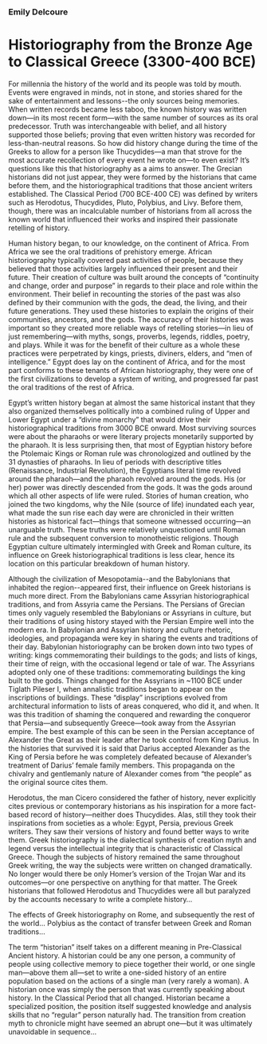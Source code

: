 ### Emily Delcoure
# Historiography from the Bronze Age to Classical Greece (3300-400 BCE)
For millennia the history of the world and its people was told by mouth. Events were engraved in minds, not in stone, and stories shared for the sake of entertainment and lessons--the only sources being memories. When written records became less taboo, the known history was written down—in its most recent form—with the same number of sources as its oral predecessor. Truth was interchangeable with belief, and all history supported those beliefs; proving that even written history was recorded for less-than-neutral reasons. So how did history change during the time of the Greeks to allow for a person like Thucydides—a man that strove for the most accurate recollection of every event he wrote on—to even exist? It’s questions like this that historiography as a aims to answer. The Grecian historians did not just appear, they were formed by the historians that came before them, and the historiographical traditions that those ancient writers established. The Classical Period (700 BCE-400 CE) was defined by writers such as Herodotus, Thucydides, Pluto, Polybius, and Livy. Before them, though, there was an incalculable number of historians from all across the known world that influenced their works and inspired their passionate retelling of history.

Human history began, to our knowledge, on the continent of Africa. From Africa we see the oral traditions of prehistory emerge. African historiography typically covered past activities of people, because they believed that those activities largely influenced their present and their future. Their creation of culture was built around the concepts of “continuity and change, order and purpose” in regards to their place and role within the environment. Their belief in recounting the stories of the past was also defined by their communion with the gods, the dead, the living, and their future generations. They used these histories to explain the origins of their communities, ancestors, and the gods. The accuracy of their histories was important so they created more reliable ways of retelling stories—in lieu of just remembering—with myths, songs, proverbs, legends, riddles, poetry, and plays. While it was for the benefit of their culture as a whole these practices were perpetrated by kings, priests, diviners, elders, and “men of intelligence.” Egypt does lay on the continent of Africa, and for the most part conforms to these tenants of African historiography, they were one of the first civilizations to develop a system of writing, and progressed far past the oral traditions of the rest of Africa.

Egypt’s written history began at almost the same historical instant that they also organized themselves politically into a combined ruling of Upper and Lower Egypt under a “divine monarchy” that would drive their historiographical traditions from 3000 BCE onward. Most surviving sources were about the pharaohs or were literary projects monetarily supported by the pharaoh. It is less surprising then, that most of Egyptian history before the Ptolemaic Kings or Roman rule was chronologized and outlined by the 31 dynasties of pharaohs. In lieu of periods with descriptive titles (Renaissance, Industrial Revolution), the Egyptians literal time revolved around the pharaoh—and the pharaoh revolved around the gods. His (or her) power was directly descended from the gods. It was the gods around which all other aspects of life were ruled. Stories of human creation, who joined the two kingdoms, why the Nile (source of life) inundated each year, what made the sun rise each day were are chronicled in their written histories as historical fact—things that someone witnessed occurring—an unarguable truth. These truths were relatively unquestioned until Roman rule and the subsequent conversion to monotheistic religions. Though Egyptian culture ultimately intermingled with Greek and Roman culture, its influence on Greek historiographical traditions is less clear, hence its location on this particular breakdown of human history.

Although the civilization of Mesopotamia--and the Babylonians that inhabited the region--appeared first, their influence on Greek historians is much more direct. From the Babylonians came Assyrian historiographical traditions, and from Assyria came the Persians. The Persians of Grecian times only vaguely resembled the Babylonians or Assyrians in culture, but their traditions of using history stayed with the Persian Empire well into the modern era. In Babylonian and Assyrian history and culture rhetoric, ideologies, and propaganda were key in sharing the events and traditions of their day. Babylonian historiography can be broken down into two types of writing: kings commemorating their buildings to the gods; and lists of kings, their time of reign, with the occasional legend or tale of war. The Assyrians adopted only one of these traditions: commemorating buildings the king built to the gods. Things changed for the Assyrians in ~1100 BCE under Tiglath Pileser I, when annalistic traditions began to appear on the inscriptions of buildings. These “display” inscriptions evolved from architectural information to lists of areas conquered, who did it, and when. It was this tradition of shaming the conquered and rewarding the conqueror that Persia—and subsequently Greece—took away from the Assyrian empire. The best example of this can be seen in the Persian acceptance of Alexander the Great as their leader after he took control from King Darius. In the histories that survived it is said that Darius accepted Alexander as the King of Persia before he was completely defeated because of Alexander’s treatment of Darius’ female family members. This propaganda on the chivalry and gentlemanly nature of Alexander comes from “the people” as the original source cites them.

Herodotus, the man Cicero considered the father of history, never explicitly cites previous or contemporary historians as his inspiration for a more fact-based record of history—neither does Thucydides. Alas, still they took their inspirations from societies as a whole: Egypt, Persia, previous Greek writers. They saw their versions of history and found better ways to write them. Greek historiography is the dialectical synthesis of creation myth and legend versus the intellectual integrity that is characteristic of Classical Greece. Though the subjects of history remained the same throughout Greek writing, the way the subjects were written on changed dramatically. No longer would there be only Homer’s version of the Trojan War and its outcomes—or one perspective on anything for that matter. The Greek historians that followed Herodotus and Thucydides were all but paralyzed by the accounts necessary to write a complete history…

The effects of Greek historiography on Rome, and subsequently the rest of the world… Polybius as the contact of transfer between Greek and Roman traditions…

The term “historian” itself takes on a different meaning in Pre-Classical Ancient history. A historian could be any one person, a community of people using collective memory to piece together their world, or one single man—above them all—set to write a one-sided history of an entire population based on the actions of a single man (very rarely a woman). A historian once was simply the person that was currently speaking about history. In the Classical Period that all changed. Historian became a specialized position, the position itself suggested knowledge and analysis skills that no “regular” person naturally had. The transition from creation myth to chronicle might have seemed an abrupt one—but it was ultimately unavoidable in sequence…